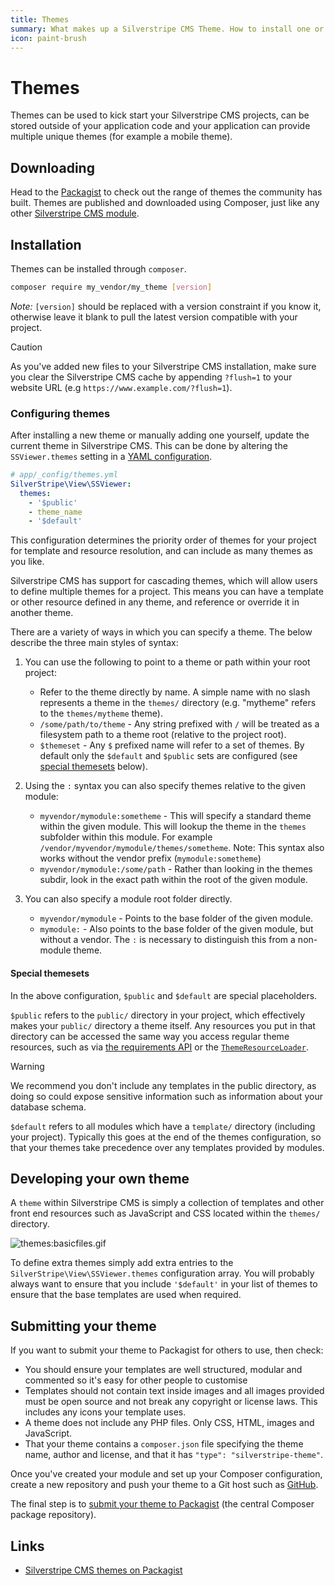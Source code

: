 ```yaml
---
title: Themes
summary: What makes up a Silverstripe CMS Theme. How to install one or write your own theme.
icon: paint-brush
---
```


# Themes

Themes can be used to kick start your Silverstripe CMS projects, can be stored outside of your application code and your
application can provide multiple unique themes (for example a mobile theme).

## Downloading

Head to the [Packagist](https://packagist.org/search/?type=silverstripe-theme) to check out the range of themes the
community has built. Themes are published and downloaded using Composer,
just like any other [Silverstripe CMS module](/developer_guides/extending/modules).

## Installation

Themes can be installed through `composer`.

```bash
composer require my_vendor/my_theme [version]
```

*Note:* `[version]` should be replaced with a version constraint if you know it, otherwise leave it blank to pull the latest version compatible with your project.

> [!CAUTION]
> As you've added new files to your Silverstripe CMS installation, make sure you clear the Silverstripe CMS cache by appending
> `?flush=1` to your website URL (e.g `https://www.example.com/?flush=1`).

### Configuring themes

After installing a new theme or manually adding one yourself, update the current theme in Silverstripe CMS. This can be done by
altering the `SSViewer.themes` setting in a [YAML configuration](../configuration).

```yml
# app/_config/themes.yml
SilverStripe\View\SSViewer:
  themes:
    - '$public'
    - theme_name
    - '$default'
```

This configuration determines the priority order of themes for your project for template and resource resolution,
and can include as many themes as you like.

Silverstripe CMS has support for cascading themes, which will allow users to define multiple themes for a project. This means you can have a template or other resource defined in any theme, and reference or override it in another theme.

There are a variety of ways in which you can specify a theme. The below describe the three
main styles of syntax:

1. You can use the following to point to a theme or path within your root project:

    - Refer to the theme directly by name. A simple name with no slash represents a theme in the `themes/` directory (e.g. "mytheme" refers to the `themes/mytheme` theme).
    - `/some/path/to/theme` - Any string prefixed with `/` will be treated as a filesystem path to a theme root (relative to the project root).
    - `$themeset` - Any `$` prefixed name will refer to a set of themes. By default only the `$default` and `$public` sets are configured (see [special themesets](#special-themesets) below).

1. Using the `:` syntax you can also specify themes relative to the given module:

    - `myvendor/mymodule:sometheme` - This will specify a standard theme within the given module.
    This will lookup the theme in the `themes` subfolder within this module. For example
    `/vendor/myvendor/mymodule/themes/sometheme`.
    Note: This syntax also works without the vendor prefix (`mymodule:sometheme`)
    - `myvendor/mymodule:/some/path` - Rather than looking in the themes subdir, look in the
    exact path within the root of the given module.

1. You can also specify a module root folder directly.

    - `myvendor/mymodule` - Points to the base folder of the given module.
    - `mymodule:` - Also points to the base folder of the given module, but without a vendor.
    The `:` is necessary to distinguish this from a non-module theme.

#### Special themesets

In the above configuration, `$public` and `$default` are special placeholders.

`$public` refers to the `public/` directory in your project, which effectively makes your `public/` directory a theme itself.
Any resources you put in that directory can be accessed the same way you access regular theme resources, such as via [the requirements API](requirements)
or the [`ThemeResourceLoader`](api:SilverStripe\View\ThemeResourceLoader).

> [!WARNING]
> We recommend you don't include any templates in the public directory, as doing so could expose sensitive information such as information about your database schema.

`$default` refers to all modules which have a `template/` directory (including your project). Typically this goes at the end of the themes configuration,
so that your themes take precedence over any templates provided by modules.

## Developing your own theme

A `theme` within Silverstripe CMS is simply a collection of templates and other front end resources such as JavaScript and CSS located within the `themes/` directory.

![themes:basicfiles.gif](../../_images/basicfiles.gif)

To define extra themes simply add extra entries to the `SilverStripe\View\SSViewer.themes` configuration array. You will probably always want to ensure that you include `'$default'` in your list of themes to ensure that the base templates are used when required.

## Submitting your theme

If you want to submit your theme to Packagist for others to use, then check:

- You should ensure your templates are well structured, modular and commented so it's easy for other people to customise
- Templates should not contain text inside images and all images provided must be open source and not break any
copyright or license laws. This includes any icons your template uses.
- A theme does not include any PHP files. Only CSS, HTML, images and JavaScript.
- That your theme contains a `composer.json` file specifying the theme name, author and license, and that it has `"type": "silverstripe-theme"`.

Once you've created your module and set up your Composer configuration, create a new repository and push your theme to a Git host such as [GitHub](https://github.com).

The final step is to [submit your theme to Packagist](https://packagist.org/about#how-to-submit-packages) (the central Composer package repository).

## Links

- [Silverstripe CMS themes on Packagist](https://packagist.org/search/?type=silverstripe-theme)
